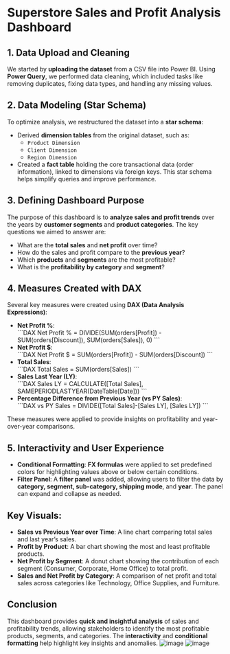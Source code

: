 
# Superstore Sales and Profit Analysis Dashboard

## 1. Data Upload and Cleaning
We started by **uploading the dataset** from a CSV file into Power BI. Using **Power Query**, we performed data cleaning, which included tasks like removing duplicates, fixing data types, and handling any missing values.

## 2. Data Modeling (Star Schema)
To optimize analysis, we restructured the dataset into a **star schema**:
- Derived **dimension tables** from the original dataset, such as:
  - `Product Dimension`
  - `Client Dimension`
  - `Region Dimension`
- Created a **fact table** holding the core transactional data (order information), linked to dimensions via foreign keys.
This star schema helps simplify queries and improve performance.

## 3. Defining Dashboard Purpose
The purpose of this dashboard is to **analyze sales and profit trends** over the years by **customer segments** and **product categories**. The key questions we aimed to answer are:
- What are the **total sales** and **net profit** over time?
- How do the sales and profit compare to the **previous year**?
- Which **products** and **segments** are the most profitable?
- What is the **profitability by category** and **segment**?

## 4. Measures Created with DAX
Several key measures were created using **DAX (Data Analysis Expressions)**:
- **Net Profit %**:  
  \`\`\`DAX
  Net Profit % = DIVIDE(SUM(orders[Profit]) - SUM(orders[Discount]), SUM(orders[Sales]), 0)
  \`\`\`
- **Net Profit $**:  
  \`\`\`DAX
  Net Profit $ = SUM(orders[Profit]) - SUM(orders[Discount])
  \`\`\`
- **Total Sales**:  
  \`\`\`DAX
  Total Sales = SUM(orders[Sales])
  \`\`\`
- **Sales Last Year (LY)**:  
  \`\`\`DAX
  Sales LY = CALCULATE([Total Sales], SAMEPERIODLASTYEAR(DateTable[Date]))
  \`\`\`
- **Percentage Difference from Previous Year (vs PY Sales)**:  
  \`\`\`DAX
  vs PY Sales = DIVIDE([Total Sales]-[Sales LY], [Sales LY])
  \`\`\`

These measures were applied to provide insights on profitability and year-over-year comparisons.

## 5. Interactivity and User Experience
- **Conditional Formatting**: **FX formulas** were applied to set predefined colors for highlighting values above or below certain conditions.
- **Filter Panel**: A **filter panel** was added, allowing users to filter the data by **category, segment, sub-category, shipping mode**, and **year**. The panel can expand and collapse as needed.

## Key Visuals:
- **Sales vs Previous Year over Time**: A line chart comparing total sales and last year’s sales.
- **Profit by Product**: A bar chart showing the most and least profitable products.
- **Net Profit by Segment**: A donut chart showing the contribution of each segment (Consumer, Corporate, Home Office) to total profit.
- **Sales and Net Profit by Category**: A comparison of net profit and total sales across categories like Technology, Office Supplies, and Furniture.

## Conclusion
This dashboard provides **quick and insightful analysis** of sales and profitability trends, allowing stakeholders to identify the most profitable products, segments, and categories. The **interactivity** and **conditional formatting** help highlight key insights and anomalies.
![image](https://github.com/user-attachments/assets/25163e25-6e17-420f-ae5d-a94b1a24be19)
![image](https://github.com/user-attachments/assets/0536d934-c812-4894-beaa-999e317b5285)

